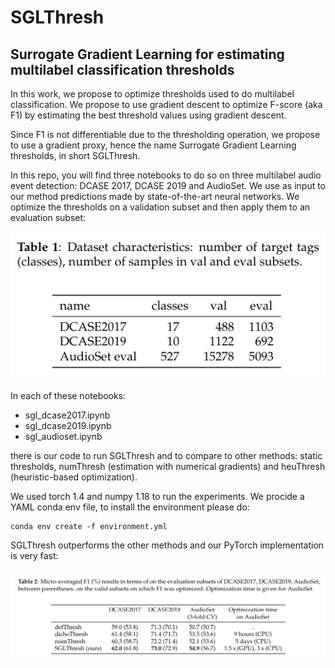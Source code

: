 # SGLThresh

## Surrogate Gradient Learning for estimating multilabel classification thresholds

In this work, we propose to optimize thresholds used to do multilabel classification. We propose to use gradient descent to optimize F-score (aka F1) by estimating the best threshold values using gradient descent. 

Since F1 is not differentiable due to the thresholding operation, we propose to use a gradient proxy, hence the name Surrogate Gradient Learning thresholds, in short SGLThresh.

In this repo, you will find three notebooks to do so on three multilabel audio event detection: DCASE 2017, DCASE 2019 and AudioSet. We use as input to our method predictions made by state-of-the-art neural networks. We optimize the thresholds on a validation subset and then apply them to an evaluation subset:

![datasets](/datasets.png)

In each of these notebooks:

* sgl_dcase2017.ipynb
* sgl_dcase2019.ipynb
* sgl_audioset.ipynb

there is our code to run SGLThresh and to compare to other methods: static thresholds, numThresh (estimation with numerical gradients) and heuThresh (heuristic-based optimization).

We used torch 1.4 and numpy 1.18 to run the experiments. We procide a YAML conda env file, to install the environment please do:

    conda env create -f environment.yml

SGLThresh outperforms the other methods and  our PyTorch implementation is very fast:

![results](/results.png)

